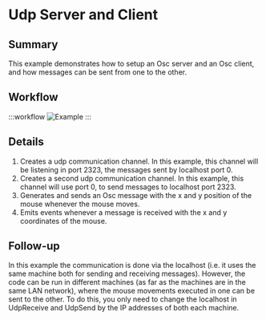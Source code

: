 # Udp Server and Client

## Summary
This example demonstrates how to setup an Osc server and an Osc client, and how messages can be sent from one to the other. 

## Workflow

:::workflow
![Example](~/workflows//BonsaiExamples/Osc/UDPSendAndReceive/UDPSendAndReceive.bonsai)
:::

## Details
1. Creates a udp communication channel. In this example, this channel will be listening in port 2323, the messages sent by localhost port 0.
2. Creates a second udp communication channel. In this example, this channel will use port 0, to send messages to localhost port 2323.
3. Generates and sends an Osc message with the x and y position of the mouse whenever the mouse moves. 
4. Emits events whenever a message is received with the x and y coordinates of the mouse.

## Follow-up
In this example the communication is done via the localhost (i.e. it uses the same machine both for sending and receiving messages). However, the code can be run in different machines (as far as the machines are in the same LAN network), where the mouse movements executed in one can be sent to the other. To do this, you only need to change the localhost in UdpReceive and UdpSend by the IP addresses of both each machine.


